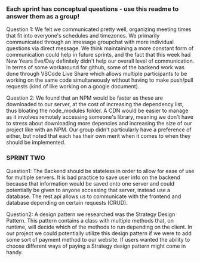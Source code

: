 ### Each sprint has conceptual questions - use this readme to answer them as a group!

Question 1: We felt we communicated pretty well, organizing meeting times that fit into everyone's schedules and timezones. We primarily communicated through an imessage groupchat with more individual questions via direct message. We think maintaining a more constant form of communication could help in future sprints, and the fact that this week had New Years Eve/Day definitely didn't help our overall level of communication. In terms of some workaround for github, some of the backend work was done through VSCode Live Share which allows multiple participants to be working on the same code simultaneously without having to make push/pull requests (kind of like working on a google document).

Question 2: We found that an NPM would be faster as these are downloaded to our server, at the cost of increasing the dependency list, thus bloating the node_modules folder. A CDN would be easier to manage as it involves remotely accessing someone's library, meaning we don't have to stress about downloading more depencies and increasing the size of our project like with an NPM. Our group didn't particularly have a preference of either, but noted that each has their own merit when it comes to when they should be implemented. 


### SPRINT TWO

Question1: The Backend should be stateless in order to allow for ease of use for multiple servers. It is bad practice to save user info on the backend because that information would be saved onto one server and could potentially be given to anyone accessing that server, instead use a database. The rest api allows us to communicate with the frontend and database depending on certain requests (CRUD). 

Question2: A design pattern we researched was the Strategy Design Pattern. This pattern contains a class with multiple methods that, on runtime, will decide which of the methods to run depending on the client. In our project we could potentially utilize this design pattern if we were to add some sort of payment method to our website. If users wanted the ability to choose different ways of paying a Strategy design pattern might come in handy.